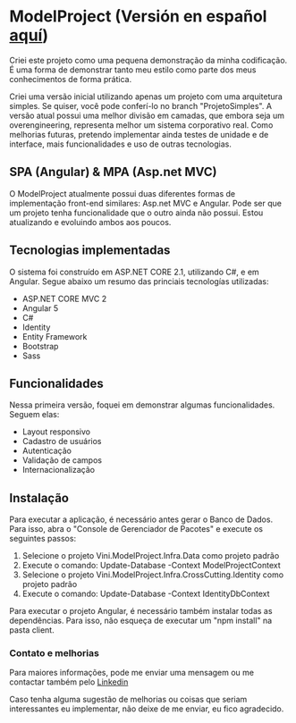 ﻿# ModelProject (Versión en español [aquí](README-es.md))

Criei este projeto como uma pequena demonstração da minha codificação.
É uma forma de demonstrar tanto meu estilo como parte dos meus conhecimentos de forma prática.

Criei uma versão inicial utilizando apenas um projeto com uma arquitetura simples. Se quiser, você pode conferí-lo no branch "ProjetoSimples".
A versão atual possui uma melhor divisão em camadas, que embora seja um overengineering, representa melhor um sistema corporativo real.
Como melhorias futuras, pretendo implementar ainda testes de unidade e de interface, mais funcionalidades e uso de outras tecnologias.

## SPA (Angular) & MPA (Asp.net MVC)

O ModelProject atualmente possui duas diferentes formas de implementação front-end similares: Asp.net MVC e Angular.
Pode ser que um projeto tenha funcionalidade que o outro ainda não possui. Estou atualizando e evoluindo ambos aos poucos.

## Tecnologias implementadas

O sistema foi construído em ASP.NET CORE 2.1, utilizando C#, e em Angular.
Segue abaixo um resumo das princiais tecnologías utilizadas:

* ASP.NET CORE MVC 2
* Angular 5
* C#
* Identity
* Entity Framework
* Bootstrap
* Sass

## Funcionalidades

Nessa primeira versão, foquei em demonstrar algumas funcionalidades. Seguem elas:

* Layout responsivo
* Cadastro de usuários
* Autenticação
* Validação de campos
* Internacionalização

## Instalação

Para executar a aplicação, é necessário antes gerar o Banco de Dados. Para isso, abra o "Console de Gerenciador de Pacotes" e execute os seguintes passos:
1. Selecione o projeto Vini.ModelProject.Infra.Data como projeto padrão
2. Execute o comando: Update-Database -Context ModelProjectContext
3. Selecione o projeto Vini.ModelProject.Infra.CrossCutting.Identity como projeto padrão
4. Execute o comando: Update-Database -Context IdentityDbContext

Para executar o projeto Angular, é necessário também instalar todas as dependências. Para isso, não esqueça de executar um "npm install" na pasta client.

### Contato e melhorias

Para maiores informações, pode me enviar uma mensagem ou me contactar também pelo [Linkedin](https://www.linkedin.com/in/vinicius-bastos/)

Caso tenha alguma sugestão de melhorias ou coisas que seriam interessantes eu implementar, não deixe de me enviar, eu fico agradecido.
